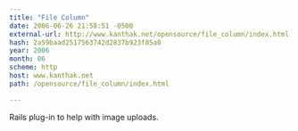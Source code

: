 ```yaml
---
title: "File Column"
date: 2006-06-26 21:58:51 -0500
external-url: http://www.kanthak.net/opensource/file_column/index.html
hash: 2a59baad2517563742d2837b923f85a0
year: 2006
month: 06
scheme: http
host: www.kanthak.net
path: /opensource/file_column/index.html

---
```


Rails plug-in to help with image uploads.
